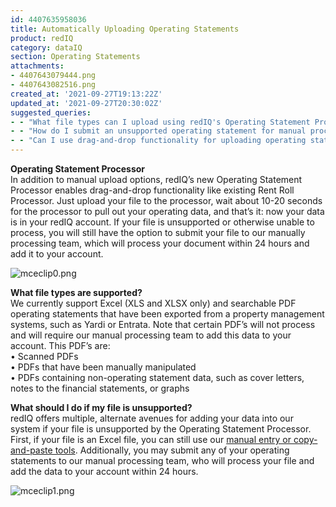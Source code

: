 ```yaml
---
id: 4407635958036
title: Automatically Uploading Operating Statements
product: redIQ
category: dataIQ
section: Operating Statements
attachments:
- 4407643079444.png
- 4407643082516.png
created_at: '2021-09-27T19:13:22Z'
updated_at: '2021-09-27T20:30:02Z'
suggested_queries:
- - "What file types can I upload using redIQ's Operating Statement Processor?"
- - "How do I submit an unsupported operating statement for manual processing in redIQ?"
- - "Can I use drag-and-drop functionality for uploading operating statements in redIQ?"
---
```

**Operating Statement Processor**  
In addition to manual upload options, redIQ’s new Operating Statement Processor enables drag-and-drop functionality like existing Rent Roll Processor. Just upload your file to the processor, wait about 10-20 seconds for the processor to pull out your operating data, and that’s it: now your data is in your redIQ account. If your file is unsupported or otherwise unable to process, you will still have the option to submit your file to our manually processing team, which will process your document within 24 hours and add it to your account.

![mceclip0.png](https://rediq.zendesk.com/hc/article_attachments/4407643079444/mceclip0.png)  
  
**What file types are supported?**  
We currently support Excel (XLS and XLSX only) and searchable PDF operating statements that have been exported from a property management systems, such as Yardi or Entrata. Note that certain PDF’s will not process and will require our manual processing team to add this data to your account. This PDF’s are:  
• Scanned PDFs  
• PDFs that have been manually manipulated  
• PDFs containing non-operating statement data, such as cover letters, notes to the financial statements, or graphs

**What should I do if my file is unsupported?**  
redIQ offers multiple, alternate avenues for adding your data into our system if your file is unsupported by the Operating Statement Processor. First, if your file is an Excel file, you can still use our [manual entry or copy-and-paste tools](https://rediq.zendesk.com/hc/en-us/articles/360036412071-Manually-Uploading-Operating-Statements). Additionally, you may submit any of your operating statements to our manual processing team, who will process your file and add the data to your account within 24 hours.

![mceclip1.png](https://rediq.zendesk.com/hc/article_attachments/4407643082516/mceclip1.png)